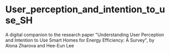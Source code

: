 # User_perception_and_intention_to_use_SH
A digital companion to the research paper "Understanding User Perception and Intention to Use Smart Homes for Energy Efficiency: A Survey", by Alona Zharova and Hee-Eun Lee
